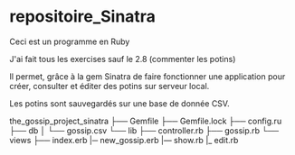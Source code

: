 # repositoire_Sinatra

Ceci est un programme en Ruby

J'ai fait tous les exercises sauf le 2.8 (commenter les potins)

Il permet, grâce à la gem Sinatra de faire fonctionner une application pour créer, consulter et éditer des potins sur serveur local.

Les potins sont sauvegardés sur une base de donnée CSV.

the_gossip_project_sinatra
├── Gemfile
├── Gemfile.lock
├── config.ru
├── db
│   └── gossip.csv
└── lib
    ├── controller.rb
    ├── gossip.rb
    └── views
        ├── index.erb
        |─ new_gossip.erb
        |— show.rb
        |_ edit.rb
